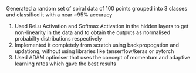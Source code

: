 Generated a random set of spiral data of 100 points grouped into 3 classes and classified it with a near ~95% accuracy

1. Used ReLu Activation and Softmax Activation in the hidden layers to get non-linearity in the data and to obtain the outputs as normalised probabilty distributions respectively 
2. Implemented it completely from scratch using backpropogation and updationg, without using libraries like tenserflow/keras or pytorch
3. Used ADAM optimiser that uses the concept of momentum and adaptive learning rates which gave the best results
